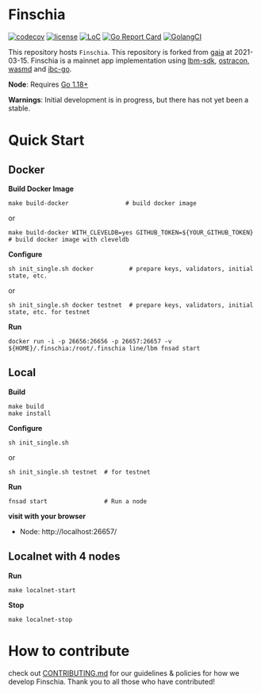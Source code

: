 # Finschia

[![codecov](https://codecov.io/gh/line/lbm/branch/main/graph/badge.svg?token=JFFuUevpzJ)](https://codecov.io/gh/line/lbm)
[![license](https://img.shields.io/github/license/line/finschia.svg)](https://github.com/line/finschia/blob/main/LICENSE)
[![LoC](https://tokei.rs/b1/github/line/finschia)](https://github.com/line/finschia)
[![Go Report Card](https://goreportcard.com/badge/github.com/line/finschia)](https://goreportcard.com/report/github.com/line/finschia)
[![GolangCI](https://golangci.com/badges/github.com/line/finschia.svg)](https://golangci.com/r/github.com/line/finschia)


This repository hosts `Finschia`. This repository is forked from [gaia](https://github.com/cosmos/gaia) at 2021-03-15. Finschia is a mainnet app implementation using [lbm-sdk](https://github.com/line/lbm-sdk), [ostracon](https://github.com/line/ostracon), [wasmd](https://github.com/line/wasmd) and [ibc-go](https://github.com/line/ibc-go).

**Node**: Requires [Go 1.18+](https://golang.org/dl/)

**Warnings**: Initial development is in progress, but there has not yet been a stable.

# Quick Start

## Docker
**Build Docker Image**
```
make build-docker                # build docker image
```
or
```
make build-docker WITH_CLEVELDB=yes GITHUB_TOKEN=${YOUR_GITHUB_TOKEN}  # build docker image with cleveldb
```

**Configure**
```
sh init_single.sh docker          # prepare keys, validators, initial state, etc.
```
or
```
sh init_single.sh docker testnet  # prepare keys, validators, initial state, etc. for testnet
```

**Run**
```
docker run -i -p 26656:26656 -p 26657:26657 -v ${HOME}/.finschia:/root/.finschia line/lbm fnsad start
```

## Local

**Build**
```
make build
make install 
```

**Configure**
```
sh init_single.sh
```
or
```
sh init_single.sh testnet  # for testnet
```

**Run**
```
fnsad start                # Run a node
```

**visit with your browser**
* Node: http://localhost:26657/

## Localnet with 4 nodes

**Run**
```
make localnet-start
```

**Stop**
```
make localnet-stop
```


# How to contribute
check out [CONTRIBUTING.md](CONTRIBUTING.md) for our guidelines & policies for how we develop Finschia. Thank you to all those who have contributed!

